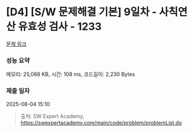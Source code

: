 # [D4] [S/W 문제해결 기본] 9일차 - 사칙연산 유효성 검사 - 1233 

[문제 링크](https://swexpertacademy.com/main/code/problem/problemDetail.do?contestProbId=AV141176AIwCFAYD) 

### 성능 요약

메모리: 25,088 KB, 시간: 108 ms, 코드길이: 2,230 Bytes

### 제출 일자

2025-08-04 15:10



> 출처: SW Expert Academy, https://swexpertacademy.com/main/code/problem/problemList.do